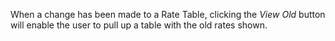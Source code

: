 When a change has been made to a Rate Table, clicking the _View Old_
button will enable the user to pull up a table with the old rates shown.
